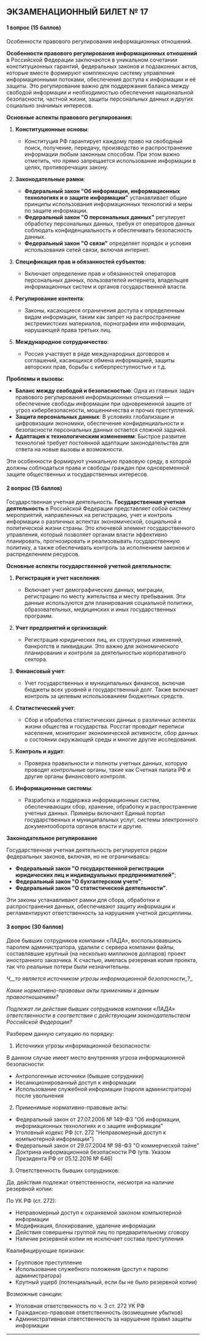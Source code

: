 ## ЭКЗАМЕНАЦИОННЫЙ БИЛЕТ № 17
#### 1 вопрос (15 баллов)
Особенности правового регулирования информационных отношений.

**Особенности правового регулирования информационных отношений** в Российской Федерации заключаются в уникальном сочетании конституционных гарантий, федеральных законов и подзаконных актов, которые вместе формируют комплексную систему управления информационными потоками, обеспечения доступа к информации и её защиты. Это регулирование важно для поддержания баланса между свободой информации и необходимостью обеспечения национальной безопасности, частной жизни, защиты персональных данных и других социально значимых интересов.

**Основные аспекты правового регулирования:**

1. **Конституционные основы**:
   - Конституция РФ гарантирует каждому право на свободный поиск, получение, передачу, производство и распространение информации любым законным способом. При этом важно отметить, что прямо запрещается использование информации в целях, противоречащих закону.

2. **Законодательные рамки**:
   - **Федеральный закон "Об информации, информационных технологиях и о защите информации"** устанавливает общие принципы использования информационных технологий и меры по защите информации.
   - **Федеральный закон "О персональных данных"** регулирует обработку персональных данных, требуя от операторов данных соблюдать конфиденциальность и обеспечивать безопасность данных.
   - **Федеральный закон "О связи"** определяет порядок и условия использования сетей связи, включая интернет.

3. **Спецификация прав и обязанностей субъектов**:
   - Включает определение прав и обязанностей операторов персональных данных, пользователей интернета, владельцев информационных систем и органов государственной власти.

4. **Регулирование контента**:
   - Законы, касающиеся ограничения доступа к определенным видам информации, таким как запрет на распространение экстремистских материалов, порнографии или информации, нарушающей права третьих лиц.

5. **Международное сотрудничество**:
   - Россия участвует в ряде международных договоров и соглашений, касающихся обмена информацией, защиты авторских прав, борьбы с киберпреступностью и т.д.

**Проблемы и вызовы:**

- **Баланс между свободой и безопасностью**: Одна из главных задач правового регулирования информационных отношений — обеспечение свободы информации при одновременной защите от угроз кибербезопасности, мошенничества и прочих преступлений.
- **Защита персональных данных**: В условиях глобализации и цифровизации экономики, обеспечение конфиденциальности и безопасности персональных данных остается сложной задачей.
- **Адаптация к технологическим изменениям**: Быстрое развитие технологий требует постоянной адаптации законодательства для ответа на новые вызовы и возможности.

Эти особенности формируют уникальную правовую среду, в которой должны соблюдаться права и свободы граждан при одновременной защите общественных и государственных интересов.


#### 2 вопрос (15 баллов)
Государственная учетная деятельность.
**Государственная учетная деятельность** в Российской Федерации представляет собой систему мероприятий, направленных на регистрацию, учет и контроль информации о различных аспектах экономической, социальной и политической жизни страны. Это ключевой элемент государственного управления, который позволяет органам власти эффективно планировать, прогнозировать и реализовывать государственную политику, а также обеспечивать контроль за исполнением законов и распределением ресурсов.

**Основные аспекты государственной учетной деятельности:**

1. **Регистрация и учет населения**:
   - Включает учет демографических данных, миграции, регистрацию по месту жительства и месту пребывания. Эти данные используются для планирования социальной политики, образовательных, медицинских и иных государственных программ.

2. **Учет предприятий и организаций**:
   - Регистрация юридических лиц, их структурных изменений, банкротств и ликвидации. Это важно для экономического планирования и контроля за деятельностью корпоративного сектора.

3. **Финансовый учет**:
   - Учет государственных и муниципальных финансов, включая бюджеты всех уровней и государственный долг. Также включает контроль за целевым использованием бюджетных средств.

4. **Статистический учет**:
   - Сбор и обработка статистических данных о различных аспектах жизни общества и государства. Росстат проводит переписи населения, мониторинг экономической активности, сбор данных о состоянии окружающей среды и многие другие исследования.

5. **Контроль и аудит**:
   - Проверка правильности и полноты учетных данных, которую проводят контрольные органы, такие как Счетная палата РФ и другие органы финансового контроля.

6. **Информационные системы**:
   - Разработка и поддержка информационных систем, обеспечивающих сбор, хранение, обработку и распространение учетных данных. Примеры включают Единый портал государственных и муниципальных услуг, системы электронного документооборота органов власти и другие.

**Законодательное регулирование**

Государственная учетная деятельность регулируется рядом федеральных законов, включая, но не ограничиваясь:
- **Федеральный закон "О государственной регистрации юридических лиц и индивидуальных предпринимателей"**;
- **Федеральный закон "О бухгалтерском учете"**;
- **Федеральный закон "О статистической деятельности"**.

Эти законы устанавливают рамки для сбора, обработки и распространения данных, обеспечивают защиту информации и регламентируют ответственность за нарушения учетной дисциплины.

#### 3 вопрос (30 баллов)
Двое бывших сотрудников компании «ЛАДА», воспользовавшись паролем администратора, удалили с сервера компании файлы, составлявшие крупный (на несколько миллионов долларов) проект иностранного заказчика. К счастью, имелась резервная копия проекта, так что реальные потери были незначительны.

_Ч__то является источником угрозы информационной безопасности__?_

_Какие нормативно-правовые акты применимы к данным правоотношениям?_

_Подлежат ли действия бывших сотрудников компании «ЛАДА» ответственности в соответствии с действующим законодательством Российской Федерации?_


Разберем данную ситуацию по порядку:

1. Источники угрозы информационной безопасности:

В данном случае имеет место внутренняя угроза информационной безопасности:
- Антропогенные источники (бывшие сотрудники)
- Несанкционированный доступ к информации
- Использование служебной информации (пароля администратора) после увольнения

2. Применимые нормативно-правовые акты:

- Федеральный закон от 27.07.2006 № 149-ФЗ "Об информации, информационных технологиях и о защите информации"
- Уголовный кодекс РФ (ст. 272 "Неправомерный доступ к компьютерной информации")
- Федеральный закон от 29.07.2004 № 98-ФЗ "О коммерческой тайне"
- Доктрина информационной безопасности РФ (утв. Указом Президента РФ от 05.12.2016 № 646)

3. Ответственность бывших сотрудников:

Да, действия подлежат ответственности, несмотря на наличие резервной копии:

По УК РФ (ст. 272):
- Неправомерный доступ к охраняемой законом компьютерной информации
- Модификация, блокирование, удаление информации
- Действия совершены группой лиц по предварительному сговору
- Наличие резервной копии не исключает состава преступления

Квалифицирующие признаки:
- Групповое преступление
- Использование служебного положения (доступ к паролю администратора)
- Крупный ущерб (потенциальный, если бы не было резервной копии)

Возможные санкции:
- Уголовная ответственность по ч. 3 ст. 272 УК РФ
- Гражданско-правовая ответственность (возмещение убытков)
- Административная ответственность за нарушение правил защиты информации
---
